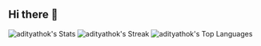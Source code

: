 ## Hi there 👋

![adityathok's Stats](https://github-readme-stats.vercel.app/api?username=adityathok&theme=react&show_icons=true&hide_border=false&count_private=true)
![adityathok's Streak](https://github-readme-streak-stats.herokuapp.com/?user=adityathok&theme=react&hide_border=false)
![adityathok's Top Languages](https://github-readme-stats.vercel.app/api/top-langs/?username=adityathok&theme=react&show_icons=true&hide_border=false&layout=compact)

<!--
**adityathok/adityathok** is a ✨ _special_ ✨ repository because its `README.md` (this file) appears on your GitHub profile.

Here are some ideas to get you started:

- 🔭 I’m currently working on ...
- 🌱 I’m currently learning ...
- 👯 I’m looking to collaborate on ...
- 🤔 I’m looking for help with ...
- 💬 Ask me about ...
- 📫 How to reach me: ...
- 😄 Pronouns: ...
- ⚡ Fun fact: ...
-->
